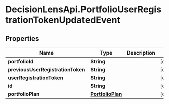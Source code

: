 # DecisionLensApi.PortfolioUserRegistrationTokenUpdatedEvent

## Properties
Name | Type | Description | Notes
------------ | ------------- | ------------- | -------------
**portfolioId** | **String** |  | [optional] 
**previousUserRegistrationToken** | **String** |  | [optional] 
**userRegistrationToken** | **String** |  | [optional] 
**id** | **String** |  | [optional] 
**portfolioPlan** | [**PortfolioPlan**](PortfolioPlan.md) |  | [optional] 


